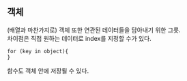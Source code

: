 ## 객체
(배열과 마찬가지로) 객체 또한 연관된 데이터들을 담아내기 위한 그릇.  
차이점은 직접 원하는 데이터로 index를 지정할 수가 있다.

```
for (key in object){
}
```


함수도 객체 안에 저장될 수 있다.  
